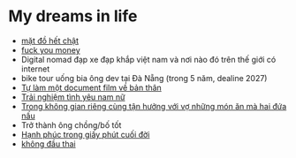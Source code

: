 # My dreams in life

- [mặt đồ hết chật](mặt%20đồ%20hết%20chật.md)
- [fuck you money](fuck%20you%20money.md)
- Digital nomad đạp xe đạp khắp việt nam và nơi nào đó trên thế giới có internet
- bike tour uống bia ông dev tại Đà Nẵng (trong 5 năm, dealine 2027)
- [Tự làm một document film về bản thân](Tự%20làm%20một%20document%20film%20về%20bản%20thân.md)
- [Trải nghiệm tình yêu nam nữ](Trải%20nghiệm%20tình%20yêu%20nam%20nữ.md)
- [Trong không gian riêng cùng tận hưởng với vợ những món ăn mà hai đứa nấu](Trong%20không%20gian%20riêng%20cùng%20tận%20hưởng%20với%20vợ%20những%20món%20ăn%20mà%20hai%20đứa%20nấu.md)
- Trở thành ông chồng/bố tốt
- [Hạnh phúc trong giấy phút cuối đời](Hạnh%20phúc%20trong%20giấy%20phút%20cuối%20đời.md)
- [không đầu thai](không%20đầu%20thai.md)